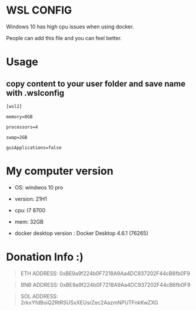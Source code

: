 # WSL CONFIG

Windows 10 has high cpu issues when using docker. 

People can add this file and you can feel better.

# Usage

## copy content to your user folder and save name with .wslconfig


``[wsl2]``

``memory=8GB``

``processors=4``

``swap=2GB``

``guiApplications=false``

# My computer version

* OS: windwos 10 pro

* version: 21H1

* cpu: I7 8700

* mem: 32GB

* docker desktop version : Docker Desktop 4.6.1 (76265)

# Donation Info :)

> ETH ADDRESS: 0xBE9a9f224b0F7218A9Aa4DC937202F44cB6fb0F9

> BNB ADDRESS: 0xBE9a9f224b0F7218A9Aa4DC937202F44cB6fb0F9

> SOL ADDRESS: 2rkxYfdBoiQ2RtRSUSxXEUsrZec2AazmNPUTFnkKwZXG
